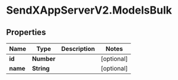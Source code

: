 # SendXAppServerV2.ModelsBulk

## Properties
Name | Type | Description | Notes
------------ | ------------- | ------------- | -------------
**id** | **Number** |  | [optional] 
**name** | **String** |  | [optional] 


